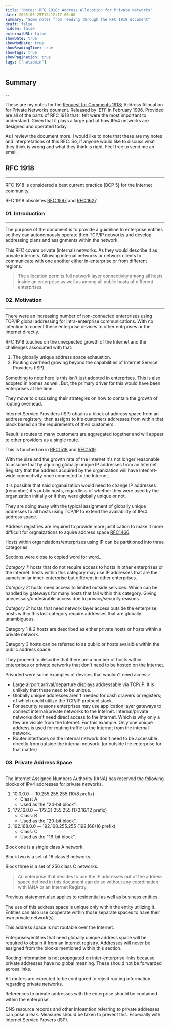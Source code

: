 ```yaml
---
title: "Notes: RFC 1918: Address Allocation for Private Networks"
date: 2025-06-25T12:12:17-06:00
summary: "Some notes from reading through the RFC 1918 document"
draft: false
hidden: false
externalURL: false
showDate: true
showModDate: true
showReadingTime: true
showTags: true
showPagination: true
tags: ["netadmin"]
---
```


## Summary
--

These are my notes for the 
[Request for Comments 1918](https://datatracker.ietf.org/doc/html/rfc1918); 
Address Allocation for Private Networks doument. Released by IETF in February 
1996. Provided are all of the parts of RFC 1918 that I felt were the most
important to understand. Given that it plays a large part of how IPv4 networks
are designed and operated today.

As I review the document more. I would like to note that these are my notes and
interpretations of this RFC. So, if anyone would like to discuss what they think
is wrong and what they think is right. Feel free to send me an email.

## RFC 1918
---

RFC 1918 is considered a best current practice (BCP 5) for the Internet
community.

RFC 1918 obsoletes [RFC 1597](https://datatracker.ietf.org/doc/html/rfc1597) and 
[RFC 1627](https://datatracker.ietf.org/doc/html/rfc1627).

### 01. Introduction
---

The purpose of the document is to provide a guideline to enterprise entities so
they can autonomously operate their TCP/IP networks and develop addressing plans
and assignments within the network.

This RFC covers private (internal) networks. As they would describe it as
private internets. Allowing internal networks or network clients to communicate
with one another either in-enterprise or from different regions.

> The allocation permits full network layer connectivity among all hosts inside 
> an enterprise as well as among all public hosts of different enterprises.


### 02. Motivation
---

There were an increasing number of non-connected enterprises using TCP/IP
global addressing for intra-enterprise communications. With no intention to
conect these enterprise devices to other entrprises or the Internet directly.

RFC 1918 touches on the unexpected growth of the Internet and the challenges
associated with that.

1. The globally unique address space exhaustion. 
2. Routing overhead growing beyond the capabilities of Internet Service
   Providers (ISP).

Something to note here is this isn't just adopted in enterprises. This is also
adopted in homes as well. But, the primary driver for this would have been
enterprises at the time.

They move to discussing their strategies on how to contain the growth of routing
overhead.

Internet Service Providers (ISP) obtains a block of address space from an
address registery, then assigns to it's customers addresses from within that
block based on the requirements of their customers.

Result is routes to many customers are aggregated together and will appear to
other providers as a single route.

This is touched on in [RFC1518](https://datatracker.ietf.org/doc/html/rfc1518) 
and [RFC1519](https://datatracker.ietf.org/doc/html/rfc1519).

With the size and the growth rate of the Internet it's not longer reasonable to
assume that by aquiring globally unique IP addresses from an Internet Registry
that the address acquired by the organization will have Intenret-wide
connectivity once connected to the Internet.

It is possible that said organaization would need to change IP addresses
(renumber) it's public hosts, regardless of whether they were used by the
organization initially or if they were globally unique or not.

They are doing away with the typical assignment of globally unique addresses to
all hosts using TCP/IP to extend the availability of IPv4 address space.

Address registries are required to provide more justification to make it more
difficult for orgnaizations to aquire address space 
[RFC1466](https://datatracker.ietf.org/doc/html/rfc1466).

Hosts within organziations/enterprises using IP can be partitioned into three
categories:

Sections were close to copied word for word...

*Category 1:* hosts that do not require access to hosts in other enterprises or
the Internet. hosts within this category may use IP addresses that are
the same/similar inner-enterprise but different in other enterprises.

*Category 2:* hosts need access to limited outside services. Which can be handled
by gateways for many hosts that fall within this category. Giving
unecessary/undesirable access due to privacy/security reasons.

*Category 3:* hosts that need network layer access outside the enterprise; hosts
within this last category require addresses that are globally unambiguous.

Category 1 & 2 hosts are described as either private hosts or hosts within a 
private network.

Category 3 hosts can be referred to as public or hosts avaialble within the
public address space.

They proceed to describe that there are a number of hosts within enterprises or
private networks that don't need to be hosted on the Internet.

Privoded were some examples of devices that wouldn't need access:

- Large airport arrival/departure displays addressable via TCP/IP. It is
  unlikely that these need to be unique.
- Globally unique addresses aren't needed for cash drawers or registers; of
  which could utilize the TCP/IP protocol stack.
- For security reasons enterprises may use application layer gateways to connect
  internal/private networks to the Internet. Internal/private networks don't
  need direct access to the Internet. Which is why only a few are visible from the
  Internet. For this example. Only one unique address is used for routing
  traffic to the Internet from the internal network.
- Router interfaces on the internal network don't need to be accessible directly
  from outside the internal network. (or outside the enterprise for that matter)

### 03. Private Address Space
---

The Internet Assigned Numbers Authority (IANA) has reserved the following blocks
of IPv4 addresses for private networks.

1. 10.0.0.0 -- 10.255.255.255 (10/8 prefix)
    - Class: A
    - Used as the "24-bit block".
2. 172.16.0.0 -- 172.31.255.255 (172.16/12 prefix)
    - Class: B
    - Used as the "20-bit block".
3. 192.168.0.0 -- 192.168.255.255 (192.168/16 prefix)
    - Class: C
    - Used as the "16-bit block".

Block one is a single class A network.

Block two is a set of 16 class B networks.

Block three is a set of 256 class C networks.

> An enterprise that decides to use the IP addresses out of the address space
> defined in this document can do so without any coordination with IANA or an 
> Internet Registry.

Previous statement also applies to residential as well as business entities.

The use of this address space is unique only within the entity utilizing it.
Entities can also use cooperate within those separate spaces to have their own
private network(s).

This address space is not routable over the Internet.

Enterprises/entities that need globally unique address space will be required to
obtain it from an Internet registry. Addresses will never be assigned from the
blocks mentioned within this section.

Routing information is not propogated on inter-enterprise links because private
addresses have no global meaning. These should not be forwarded across links.

All routers are expected to be configured to reject routing information
regarding private networks.

References to private addresses with the enterprise should be contained within
the enterprise.

DNS resource records and other infoamtion referring to private addresses can
pose a leak. Measures should be taken to prevent this. Especially with Internet
Service Provers (ISP).
